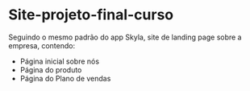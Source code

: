 # Site-projeto-final-curso

Seguindo o mesmo padrão do app Skyla, site de landing page sobre a empresa, contendo:

- Página inicial sobre nós 
- Página do produto
- Página do Plano de vendas
